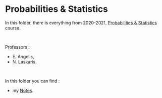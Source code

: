 # Probabilities & Statistics

In this folder, there is everything from 2020-2021, [Probabilities & Statistics](https://elearning.auth.gr/course/view.php?id=8147) course.

<br/>

Professors : 
- E. Angelis,
- N. Laskaris. 

<br/>

In this folder you can find : 
- my [Notes]().

